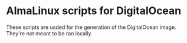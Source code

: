 # AlmaLinux scripts for DigitalOcean

These scripts are usded for the generation of the DigitalOcean image. They're not meant to be ran locally.

